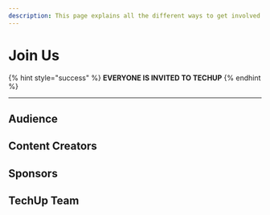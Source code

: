 ```yaml
---
description: This page explains all the different ways to get involved with TechUp.
---
```


# Join Us

{% hint style="success" %}
**EVERYONE IS INVITED TO TECHUP**
{% endhint %}

****



## Audience



## Content Creators



## Sponsors





## TechUp Team



